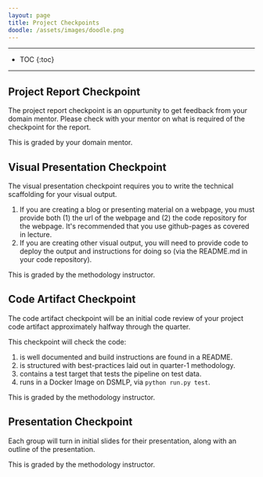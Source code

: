 ```yaml
---
layout: page
title: Project Checkpoints
doodle: /assets/images/doodle.png
---
```


---
* TOC
{:toc}

---

## Project Report Checkpoint

The project report checkpoint is an oppurtunity to get feedback from
your domain mentor. Please check with your mentor on what is required
of the checkpoint for the report.

This is graded by your domain mentor.

## Visual Presentation Checkpoint

The visual presentation checkpoint requires you to write the technical
scaffolding for your visual output. 

1. If you are creating a blog or presenting material on a webpage, you
   must provide both (1) the url of the webpage and (2) the code
   repository for the webpage. It's recommended that you use
   github-pages as covered in lecture.
2. If you are creating other visual output, you will need to provide
   code to deploy the output and instructions for doing so (via the
   README.md in your code repository).

This is graded by the methodology instructor.

## Code Artifact Checkpoint

The code artifact checkpoint will be an initial code review of your
project code artifact approximately halfway through the quarter. 

This checkpoint will check the code:
1. is well documented and build instructions are found in a
   README.
2. is structured with best-practices laid out in quarter-1
   methodology.
3. contains a test target that tests the pipeline on test data.
4. runs in a Docker Image on DSMLP, via `python run.py test`.

This is graded by the methodology instructor.

## Presentation Checkpoint

Each group will turn in initial slides for their presentation, along
with an outline of the presentation.

This is graded by the methodology instructor.
